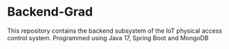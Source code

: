 # Backend-Grad
This repository contains the backend subsystem of the IoT physical access control system. Programmed using Java 17, Spring Boot and MongoDB
